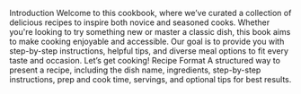 Introduction
Welcome to this cookbook, where we’ve curated a collection of delicious recipes to inspire both novice and seasoned cooks. Whether you're looking to try something new or master a classic dish, this book aims to make cooking enjoyable and accessible. Our goal is to provide you with step-by-step instructions, helpful tips, and diverse meal options to fit every taste and occasion. Let’s get cooking!
Recipe Format
A structured way to present a recipe, including the dish name, ingredients, step-by-step instructions, prep and cook time, servings, and optional tips for best results.
